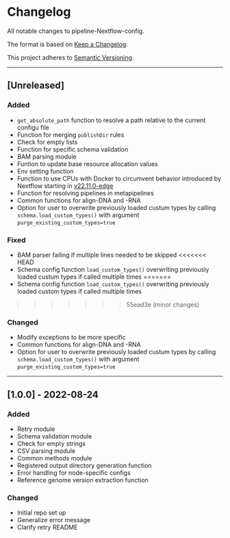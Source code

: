 # Changelog
All notable changes to pipeline-Nextflow-config.

The format is based on [Keep a Changelog](https://keepachangelog.com/en/1.0.0/).

This project adheres to [Semantic Versioning](https://semver.org/spec/v2.0.0.html).

---

## [Unreleased]
### Added
- `get_absolute_path` function to resolve a path relative to the current configu file
- Function for merging `publishDir` rules
- Check for empty lists
- Function for specific schema validation
- BAM parsing module
- Funtion to update base resource allocation values
- Env setting function
- Function to use CPUs with Docker to circumvent behavior introduced by Nextflow starting in [v22.11.0-edge](https://github.com/nextflow-io/nextflow/releases/tag/v22.11.0-edge)
- Function for resolving pipelines in metapipelines
- Common functions for align-DNA and -RNA
- Option for user to overwrite previously loaded custum types by calling `schema.load_custom_types()` with argument `purge_existing_custom_types=true`
### Fixed
- BAM parser failing if multiple lines needed to be skipped
<<<<<<< HEAD
- Schema config function `load_custom_types()` overwriting previously loaded custum types if called multiple times
=======
- Schema config function `load_custom_types()` overwriting previously loaded custom types if called multiple times

>>>>>>> 55ead3e (minor changes)
### Changed
- Modify exceptions to be more specific
- Common functions for align-DNA and -RNA
- Option for user to overwrite previously loaded custum types by calling `schema.load_custom_types()` with argument `purge_existing_custom_types=true`

---

## [1.0.0] - 2022-08-24
### Added
- Retry module
- Schema validation module
- Check for empty strings
- CSV parsing module
- Common methods module
- Registered output directory generation function
- Error handling for node-specific configs
- Reference genome version extraction function
### Changed
- Initial repo set up
- Generalize error message
- Clarify retry README
